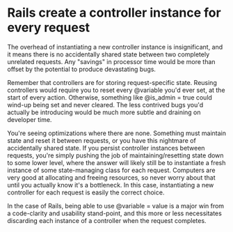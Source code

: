 # Rails create a controller instance for every request

The overhead of instantiating a new controller instance is insignificant, and it means there is no accidentally shared state between two completely unrelated requests. Any "savings" in processor time would be more than offset by the potential to produce devastating bugs.

Remember that controllers are for storing request-specific state. Reusing controllers would require you to reset every @variable you'd ever set, at the start of every action. Otherwise, something like @is_admin = true could wind-up being set and never cleared. The less contrived bugs you'd actually be introducing would be much more subtle and draining on developer time.

You're seeing optimizations where there are none. Something must maintain state and reset it between requests, or you have this nightmare of accidentally shared state. If you persist controller instances between requests, you're simply pushing the job of maintaining/resetting state down to some lower level, where the answer will likely still be to instantiate a fresh instance of some state-managing class for each request. Computers are very good at allocating and freeing resources, so never worry about that until you actually know it's a bottleneck. In this case, instantiating a new controller for each request is easily the correct choice.

In the case of Rails, being able to use @variable = value is a major win from a code-clarity and usability stand-point, and this more or less necessitates discarding each instance of a controller when the request completes.

